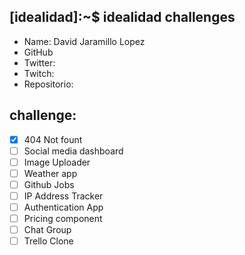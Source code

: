## [idealidad]:~$ idealidad challenges

- Name: David Jaramillo Lopez
- GitHub
- Twitter:
- Twitch:
- Repositorio:

## challenge:
  - [x] 404 Not fount
  - [ ] Social media dashboard
  - [ ] Image Uploader
  - [ ] Weather app
  - [ ] Github Jobs
  - [ ] IP Address Tracker
  - [ ] Authentication App
  - [ ] Pricing component
  - [ ] Chat Group
  - [ ] Trello Clone
